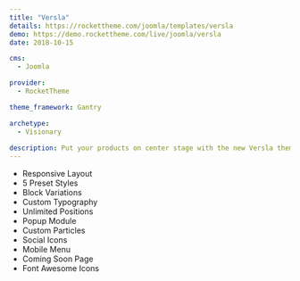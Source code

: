 ```yaml
---
title: "Versla"
details: https://rockettheme.com/joomla/templates/versla
demo: https://demo.rockettheme.com/live/joomla/versla
date: 2018-10-15

cms: 
  - Joomla

provider: 
  - RocketTheme

theme_framework: Gantry

archetype:
  - Visionary
  
description: Put your products on center stage with the new Versla theme from RocketTheme. Versla utilizes the lean and powerful Snipcart to take your online store to the next level. Showcase your products and drive sales like never before.
---
```


* Responsive Layout
* 5 Preset Styles
* Block Variations
* Custom Typography
* Unlimited Positions
* Popup Module
* Custom Particles
* Social Icons
* Mobile Menu
* Coming Soon Page
* Font Awesome Icons	